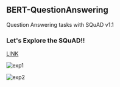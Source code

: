 ## BERT-QuestionAnswering
Question Answering tasks with SQuAD v1.1 



### Let's Explore the SQuAD!!

[LINK](https://rajpurkar.github.io/SQuAD-explorer/explore/1.1/dev/Kenya.html?model=BERT%20(ensemble)%20(Google%20AI%20Language)&version=1.1)

![exp1](https://user-images.githubusercontent.com/46081500/157175399-2797de13-2ff4-4bc9-ad05-639e0ef3812e.PNG)

![exp2](https://user-images.githubusercontent.com/46081500/157175409-9da95e66-fcad-4912-a5c4-4ef948bb6405.PNG)

